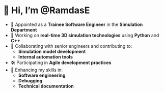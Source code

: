 # 👋 Hi, I’m @RamdasE

- 💼 Appointed as a **Trainee Software Engineer** in the **Simulation Department**
- 🔧 Working on **real-time 3D simulation technologies** using **Python** and **C++**
- 🤝 Collaborating with senior engineers and contributing to:
  - **Simulation model development**
  - **Internal automation tools**
- 🛠️ Participating in **Agile development practices**
- 🚀 Enhancing my skills in:
  - **Software engineering**
  - **Debugging**
  - **Technical documentation**

<!---
RamdasE/RamdasE is a ✨ special ✨ repository because its `README.md` (this file) appears on your GitHub profile.
You can click the Preview link to take a look at your changes.
--->
